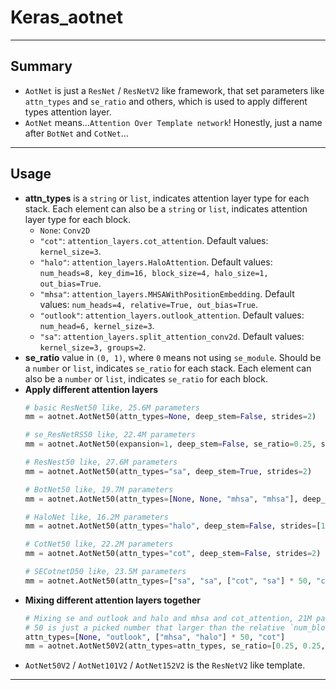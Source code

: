 # Keras_aotnet
***

## Summary
  - `AotNet` is just a `ResNet` / `ResNetV2` like framework, that set parameters like `attn_types` and `se_ratio` and others, which is used to apply different types attention layer.
  - `AotNet` means...`Attention Over Template network`! Honestly, just a name after `BotNet` and `CotNet`...
***

## Usage
  - **attn_types** is a `string` or `list`, indicates attention layer type for each stack. Each element can also be a `string` or `list`, indicates attention layer type for each block.
    - `None`: `Conv2D`
    - `"cot"`: `attention_layers.cot_attention`. Default values: `kernel_size=3`.
    - `"halo"`: `attention_layers.HaloAttention`. Default values: `num_heads=8, key_dim=16, block_size=4, halo_size=1, out_bias=True`.
    - `"mhsa"`: `attention_layers.MHSAWithPositionEmbedding`. Default values: `num_heads=4, relative=True, out_bias=True`.
    - `"outlook"`: `attention_layers.outlook_attention`. Default values: `num_head=6, kernel_size=3`.
    - `"sa"`: `attention_layers.split_attention_conv2d`. Default values: `kernel_size=3, groups=2`.
  - **se_ratio** value in `(0, 1)`, where `0` means not using `se_module`. Should be a `number` or `list`, indicates `se_ratio` for each stack. Each element can also be a `number` or `list`, indicates `se_ratio` for each block.
  - **Apply different attention layers**
    ```py
    # basic ResNet50 like, 25.6M parameters
    mm = aotnet.AotNet50(attn_types=None, deep_stem=False, strides=2)

    # se_ResNetRS50 like, 22.4M parameters
    mm = aotnet.AotNet50(expansion=1, deep_stem=False, se_ratio=0.25, stem_down_sample=False, strides=2)

    # ResNest50 like, 27.6M parameters
    mm = aotnet.AotNet50(attn_types="sa", deep_stem=True, strides=2)

    # BotNet50 like, 19.7M parameters
    mm = aotnet.AotNet50(attn_types=[None, None, "mhsa", "mhsa"], deep_stem=False, strides=1)

    # HaloNet like, 16.2M parameters
    mm = aotnet.AotNet50(attn_types="halo", deep_stem=False, strides=[1, 1, 1, 1])

    # CotNet50 like, 22.2M parameters
    mm = aotnet.AotNet50(attn_types="cot", deep_stem=False, strides=2)

    # SECotnetD50 like, 23.5M parameters
    mm = aotnet.AotNet50(attn_types=["sa", "sa", ["cot", "sa"] * 50, "cot"], deep_stem=True, strides=2)
    ```
  - **Mixing different attention layers together**
    ```py
    # Mixing se and outlook and halo and mhsa and cot_attention, 21M parameters
    # 50 is just a picked number that larger than the relative `num_block`
    attn_types=[None, "outlook", ["mhsa", "halo"] * 50, "cot"]
    mm = aotnet.AotNet50V2(attn_types=attn_types, se_ratio=[0.25, 0.25, 0, 0], deep_stem=True, strides=1)
    ```
  - `AotNet50V2` / `AotNet101V2` / `AotNet152V2` is the `ResNetV2` like template.
***
